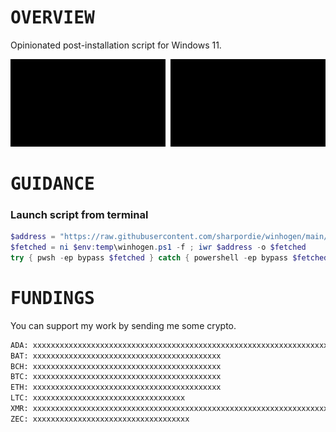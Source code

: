 # <samp>OVERVIEW</samp>

Opinionated post-installation script for Windows 11.

<img src="assets/img1.png" width="49.25%"/><img src="assets/img0.png" width="1.5%"/><img src="assets/img2.png" width="49.25%"/>

# <samp>GUIDANCE</samp>

### Launch script from terminal

```powershell
$address = "https://raw.githubusercontent.com/sharpordie/winhogen/main/src/winhogen.ps1"
$fetched = ni $env:temp\winhogen.ps1 -f ; iwr $address -o $fetched
try { pwsh -ep bypass $fetched } catch { powershell -ep bypass $fetched }
```

# <samp>FUNDINGS</samp>

You can support my work by sending me some crypto.

```txt
ADA: xxxxxxxxxxxxxxxxxxxxxxxxxxxxxxxxxxxxxxxxxxxxxxxxxxxxxxxxxxxxxxxxxxxxxxxxxxxxxxxxxxxxxxxxxxxxxxxxxxxxxxx
BAT: xxxxxxxxxxxxxxxxxxxxxxxxxxxxxxxxxxxxxxxxxx
BCH: xxxxxxxxxxxxxxxxxxxxxxxxxxxxxxxxxxxxxxxxxx
BTC: xxxxxxxxxxxxxxxxxxxxxxxxxxxxxxxxxxxxxxxxxx
ETH: xxxxxxxxxxxxxxxxxxxxxxxxxxxxxxxxxxxxxxxxxx
LTC: xxxxxxxxxxxxxxxxxxxxxxxxxxxxxxxxxx
XMR: xxxxxxxxxxxxxxxxxxxxxxxxxxxxxxxxxxxxxxxxxxxxxxxxxxxxxxxxxxxxxxxxxxxxxxxxxxxxxxxxxxxxxxxxxxxxxxx
ZEC: xxxxxxxxxxxxxxxxxxxxxxxxxxxxxxxxxxx
```
